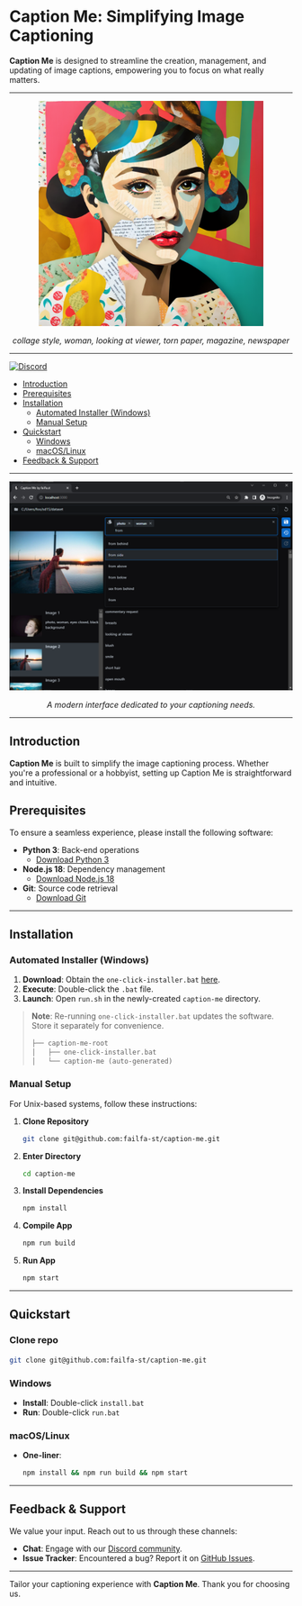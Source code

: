 # Caption Me: Simplifying Image Captioning

**Caption Me** is designed to streamline the creation, management, and updating of image captions, empowering you to focus on what really matters.

---

<p align="center">
  <img src="assets/gen.png" alt="Caption Me Screenshot" width="400"/>
  <p align="center"><i>collage style, woman, looking at viewer, torn paper, magazine, newspaper</i></p>
</p>

---

[![Discord](https://img.shields.io/discord/1091306623819059300?color=7289da&label=Discord&logo=discord&logoColor=fff&style=for-the-badge)](https://discord.com/invite/m3TBB9XEkb)

<!-- toc -->

- [Introduction](#introduction)
- [Prerequisites](#prerequisites)
- [Installation](#installation)
  * [Automated Installer (Windows)](#automated-installer-windows)
  * [Manual Setup](#manual-setup)
- [Quickstart](#quickstart)
  * [Windows](#windows)
  * [macOS/Linux](#macoslinux)
- [Feedback & Support](#feedback--support)

<!-- tocstop -->

---

<p align="center">
  <img src="assets/screen-ui.png" alt="Caption Me Screenshot" width="600"/>
  <p align="center"><i>A modern interface dedicated to your captioning needs.</i></p>
</p>

---

## Introduction

**Caption Me** is built to simplify the image captioning process. Whether you're a professional or a hobbyist, setting up Caption Me is straightforward and intuitive.

## Prerequisites

To ensure a seamless experience, please install the following software:

- **Python 3**: Back-end operations
    - [Download Python 3](https://www.python.org/downloads/)
- **Node.js 18**: Dependency management
    - [Download Node.js 18](https://nodejs.org/en/download/)
- **Git**: Source code retrieval
    - [Download Git](https://git-scm.com/downloads)

---

## Installation

### Automated Installer (Windows)

1. **Download**: Obtain the `one-click-installer.bat` [here](https://github.com/failfa-st/caption-me/releases/tag/v0.1.0-alpha.2).
2. **Execute**: Double-click the `.bat` file.
3. **Launch**: Open `run.sh` in the newly-created `caption-me` directory.

> **Note**: Re-running `one-click-installer.bat` updates the software. Store it separately for convenience.
> ```
> ├── caption-me-root
> │   ├── one-click-installer.bat
> │   └── caption-me (auto-generated)
> ```

### Manual Setup

For Unix-based systems, follow these instructions:

1. **Clone Repository**
    ```bash
    git clone git@github.com:failfa-st/caption-me.git
    ```
2. **Enter Directory**
    ```bash
    cd caption-me
    ```
3. **Install Dependencies**
    ```bash
    npm install
    ```
4. **Compile App**
    ```bash
    npm run build
    ```
5. **Run App**
    ```bash
    npm start
    ```

---

## Quickstart

### Clone repo

```bash
git clone git@github.com:failfa-st/caption-me.git
```

### Windows

- **Install**: Double-click `install.bat`
- **Run**: Double-click `run.bat`

### macOS/Linux

- **One-liner**:
    ```bash
    npm install && npm run build && npm start
    ```

---

## Feedback & Support

We value your input. Reach out to us through these channels:

- **Chat**: Engage with our [Discord community](https://discord.com/invite/m3TBB9XEkb).
- **Issue Tracker**: Encountered a bug? Report it on [GitHub Issues](https://github.com/failfa-st/caption-me/issues).

---

Tailor your captioning experience with **Caption Me**. Thank you for choosing us.
